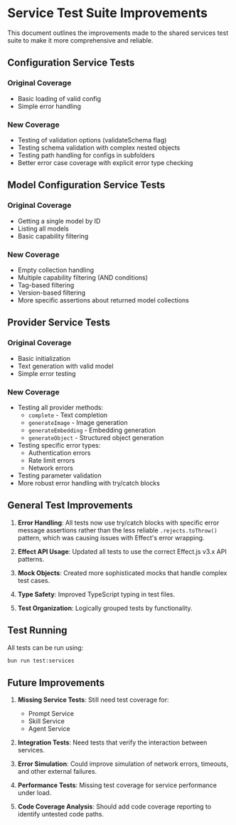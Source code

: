 # Service Test Suite Improvements

This document outlines the improvements made to the shared services test suite to make it more comprehensive and reliable.

## Configuration Service Tests

### Original Coverage
- Basic loading of valid config
- Simple error handling

### New Coverage
- Testing of validation options (validateSchema flag)
- Testing schema validation with complex nested objects
- Testing path handling for configs in subfolders
- Better error case coverage with explicit error type checking

## Model Configuration Service Tests

### Original Coverage
- Getting a single model by ID
- Listing all models
- Basic capability filtering

### New Coverage
- Empty collection handling
- Multiple capability filtering (AND conditions)
- Tag-based filtering
- Version-based filtering
- More specific assertions about returned model collections

## Provider Service Tests

### Original Coverage
- Basic initialization
- Text generation with valid model
- Simple error testing

### New Coverage
- Testing all provider methods:
  - `complete` - Text completion
  - `generateImage` - Image generation
  - `generateEmbedding` - Embedding generation
  - `generateObject` - Structured object generation
- Testing specific error types:
  - Authentication errors
  - Rate limit errors
  - Network errors
- Testing parameter validation
- More robust error handling with try/catch blocks

## General Test Improvements

1. **Error Handling**: All tests now use try/catch blocks with specific error message assertions rather than the less reliable `.rejects.toThrow()` pattern, which was causing issues with Effect's error wrapping.

2. **Effect API Usage**: Updated all tests to use the correct Effect.js v3.x API patterns.

3. **Mock Objects**: Created more sophisticated mocks that handle complex test cases.

4. **Type Safety**: Improved TypeScript typing in test files.

5. **Test Organization**: Logically grouped tests by functionality.

## Test Running

All tests can be run using:

```bash
bun run test:services
```

## Future Improvements

1. **Missing Service Tests**: Still need test coverage for:
   - Prompt Service
   - Skill Service
   - Agent Service

2. **Integration Tests**: Need tests that verify the interaction between services.

3. **Error Simulation**: Could improve simulation of network errors, timeouts, and other external failures.

4. **Performance Tests**: Missing test coverage for service performance under load.

5. **Code Coverage Analysis**: Should add code coverage reporting to identify untested code paths. 